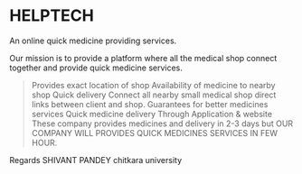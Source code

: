 # HELPTECH
An online quick medicine providing services.

Our mission is to provide a platform where all the medical shop connect together and provide quick medicine services.
>Provides exact location of shop
>Availability of medicine to nearby shop
>Quick delivery 
>Connect all nearby  small medical shop
 direct links between client and shop.
Guarantees for better medicines services
 Quick medicine delivery 
 Through Application  & website 
These company provides medicines and delivery in 2-3 days but OUR COMPANY WILL PROVIDES QUICK  MEDICINES SERVICES IN  FEW HOUR.

Regards
SHIVANT PANDEY
chitkara university
